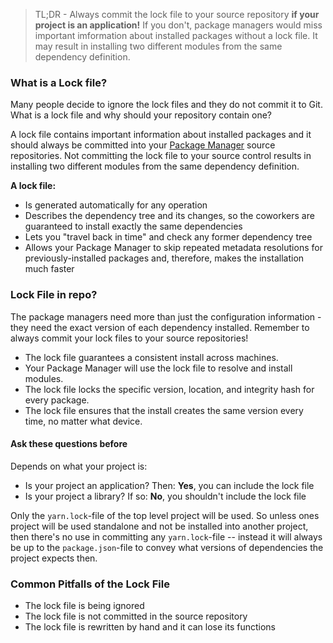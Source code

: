 
> TL;DR - Always commit the lock file to your source repository **if your project is an application!** If you don't, package managers would miss important imformation about installed packages without a lock file. It may result in installing two different modules from the same dependency definition.

### What is a Lock file?

Many people decide to ignore the lock files and they do not commit it to Git. What is a lock file and why should your repository contain one?

A lock file contains important information about installed packages and it should always be committed into your [Package Manager](https://developerexperience.io/practices/package-management) source repositories. Not committing the lock file to your source control results in installing two different modules from the same dependency definition.

**A lock file:**

-   Is generated automatically for any operation
-   Describes the dependency tree and its changes, so the coworkers are guaranteed to install exactly the same dependencies
-   Lets you "travel back in time" and check any former dependency tree
-   Allows your Package Manager to skip repeated metadata resolutions for previously-installed packages and, therefore, makes the installation much faster


### Lock File in repo?

The package managers need more than just the configuration information - they need the exact version of each dependency installed. Remember to always commit your lock files to your source repositories!

-   The lock file guarantees a consistent install across machines.
-   Your Package Manager will use the lock file to resolve and install modules.
-   The lock file locks the specific version, location, and integrity hash for every package.
-   The lock file ensures that the install creates the same version every time, no matter what device.

#### Ask these questions before 

Depends on what your project is:

- Is your project an application? Then: **Yes**, you can include the lock file
- Is your project a library? If so: **No**, you shouldn't include the lock file

Only the `yarn.lock`-file of the top level project will be used. So unless ones project will be used standalone and not be installed into another project, then there's no use in committing any `yarn.lock`-file -- instead it will always be up to the `package.json`-file to convey what versions of dependencies the project expects then.

### Common Pitfalls of the Lock File
- The lock file is being ignored
- The lock file is not committed in the source repository
- The lock file is rewritten by hand and it can lose its functions